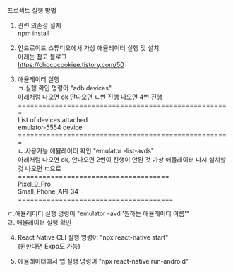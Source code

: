 프로젝트 실행 방법
1. 관련 의존성 설치     
npm install 

2. 안드로이드 스튜디오에서 가상 애뮬레이터 실행 및 설치      
아래는 참고 블로그      
https://chococookiee.tistory.com/50     

3. 애뮬레이터 실행      
  ㄱ.실행 확인 명령어 "adb devices"     
  아래처럼 나오면 ok 안나오면 ㄴ번 진행 나오면 4번 진행      
  ====================================================           
  List of devices attached             
  emulator-5554   device            
  ====================================================                     
  ㄴ.사용가능 애뮬레이터 확인 "emulator -list-avds"      
  아래처럼 나오면 ok, 안나오면 2번이 진행이 안된 것 가상 애뮬래이터 다시 설치할 것 나오면 ㄷ으로               
  =====================================                
  Pixel_9_Pro                 
  Small_Phone_API_34                    
  ======================================              
  
  ㄷ.애뮬레이터 실행 명령어 "emulator -avd '원하는 애뮬레이터 이름'"    
  ㄹ. 애뮬레이터 실행 확인          

4. React Native CLI 실행 명령어 "npx react-native start"       
(원한다면 Expo도 가능)            

5. 에뮬레이터에서 앱 실행 명령어 "npx react-native run-android"            

